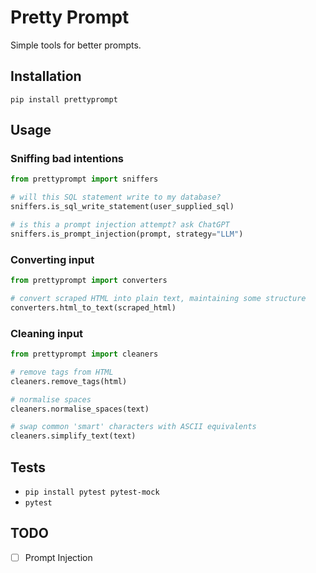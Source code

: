 # Pretty Prompt

Simple tools for better prompts.

## Installation

`pip install prettyprompt`

## Usage

### Sniffing bad intentions

```python
from prettyprompt import sniffers

# will this SQL statement write to my database?
sniffers.is_sql_write_statement(user_supplied_sql)

# is this a prompt injection attempt? ask ChatGPT
sniffers.is_prompt_injection(prompt, strategy="LLM")
```

### Converting input

```python
from prettyprompt import converters

# convert scraped HTML into plain text, maintaining some structure
converters.html_to_text(scraped_html)
```

### Cleaning input

```python
from prettyprompt import cleaners

# remove tags from HTML
cleaners.remove_tags(html)

# normalise spaces
cleaners.normalise_spaces(text)

# swap common 'smart' characters with ASCII equivalents
cleaners.simplify_text(text)
```

## Tests

- `pip install pytest pytest-mock`
- `pytest`

## TODO

- [ ] Prompt Injection
